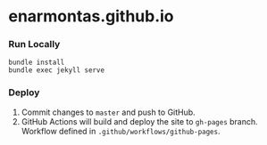 # enarmontas.github.io

### Run Locally
```
bundle install
bundle exec jekyll serve
```

### Deploy
1. Commit changes to `master` and push to GitHub.
1. GitHub Actions will build and deploy the site to `gh-pages` branch.
   Workflow defined in `.github/workflows/github-pages`.
